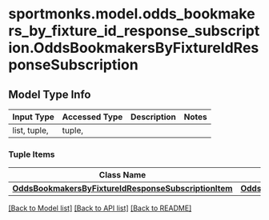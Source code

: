 # sportmonks.model.odds_bookmakers_by_fixture_id_response_subscription.OddsBookmakersByFixtureIdResponseSubscription

## Model Type Info
Input Type | Accessed Type | Description | Notes
------------ | ------------- | ------------- | -------------
list, tuple,  | tuple,  |  | 

### Tuple Items
Class Name | Input Type | Accessed Type | Description | Notes
------------- | ------------- | ------------- | ------------- | -------------
[**OddsBookmakersByFixtureIdResponseSubscriptionItem**](OddsBookmakersByFixtureIdResponseSubscriptionItem.md) | [**OddsBookmakersByFixtureIdResponseSubscriptionItem**](OddsBookmakersByFixtureIdResponseSubscriptionItem.md) | [**OddsBookmakersByFixtureIdResponseSubscriptionItem**](OddsBookmakersByFixtureIdResponseSubscriptionItem.md) |  | 

[[Back to Model list]](../../README.md#documentation-for-models) [[Back to API list]](../../README.md#documentation-for-api-endpoints) [[Back to README]](../../README.md)

